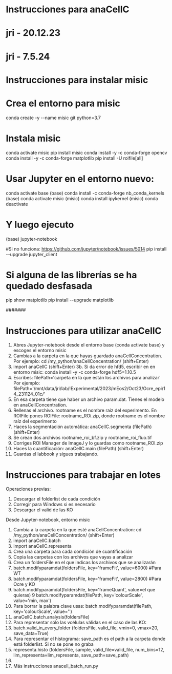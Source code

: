 # Instrucciones para anaCellC
#
# jri - 20.12.23
# jri - 7.5.24

# Instrucciones para instalar misic
# Crea el entorno para misic
conda create -y --name misic git python=3.7
# Instala misic
conda activate misic
pip install misic
conda install -y -c conda-forge opencv
conda install -y -c conda-forge matplotlib
pip install -U roifile[all]

# Usar Jupyter en el entorno nuevo:
conda activate base
(base) conda install -c conda-forge nb_conda_kernels
(base) conda activate misic
(misic) conda install ipykernel
(misic) conda deactivate
# Y luego ejecuto
(base) jupyter-notebook

#Si no funciona:
https://github.com/jupyter/notebook/issues/5014
pip install --upgrade jupyter_client


# Si alguna de las librerías se ha quedado desfasada
pip show matplotlib
pip install --upgrade matplotlib 



#######
# Instrucciones para utilizar anaCellC
1. Abres Jupyter-notebook desde el entorno base (conda activate base) y escoges el entorno misic
2. Cambias a la carpeta en la que hayas guardado anaCellConcentration. Por ejemplo:
cd /my_python/anaCellConcentration/ (shift+Enter)
3. import anaCellC (shift+Enter)
3b. Si da error de hfd5, escribir en en entorno misic: conda install -y -c conda-forge hdf5=1.10.5
4. Escribes: filePath='carpeta en la que están los archivos para analizar' Por ejemplo:
filePath='/mnt/data/jri/lab/!Experimental/2023/mEos2/Oct23/Ocre_epi/14_231124_01c/'
5. En esa carpeta tiene que haber un archivo param.dat. Tienes el modelo en anaCellConcentration. 
6. Rellenas el archivo. rootname es el nombre raíz del experimento. En ROIFile pones ROIFile: rootname_ROi.zip, donde rootname es el nombre raíz del experimento
7. Haces la segmentación automática: anaCellC.segmenta (filePath) (shift+Enter)
8. Se crean dos archivos rootname_roi_bf.zip y rootname_roi_fluo.tif
9. Corriges ROI Manager de ImageJ y lo guardas como rootname_ROI.zip
11. Haces la cuantificación: anaCellC.main (filePath) (shift+Enter)
12. Guardas el labbook y sigues trabajando. 

# Instrucciones para trabajar en lotes
Operaciones previas:
1. Descargar el folderlist de cada condición
2. Corregir para Windows si es necesario
3. Descargar el valid de las KO

Desde Jupyter-notebook, entorno misic
1. Cambia a la carpeta en la que esté anaCellConcentration: 
cd /my_python/anaCellConcentration/ (shift+Enter)
2. import anaCellC.batch
3. import anaCellC.representa
4. Crea una carpeta para cada condición de cuantificación
5. Copia las carpetas con los archivos que vayas a analizar
6. Crea un foldersFile en el que indicas los archivos que se analizarán
7. batch.modifyparamdat(foldersFile, key='frameFit', value=6000) #Para WT
7. batch.modifyparamdat(foldersFile, key='frameFit', value=2800) #Para Ocre y KO
8. batch.modifyparamdat(foldersFile, key='frameQuant', value=el que quieras)
9  batch.modifyparamdat(filePath, key='colourScale', value='min, max')
9.  Para borrar la palabra clave usas: batch.modifyparamdat(filePath, key='colourScale', value='')
10. anaCellC.batch.analysis(foldersFile)
11. Para representar sólo las vcélulas válidas en el caso de las KO:
12. batch.valid_in_every_folder (foldersFile, valid_file, vmin=0, vmax=20, save_data=True)
13. Para representar el histograma: save_path es el path a la carpeta donde está folderlist. Si no se pone no graba
13. representa.histo (foldersFile, sample, valid_file=valid_file, num_bins=12, lim_representa=lim_representa, save_path=save_path)
14. 
14. Más instrucciones anacell_batch_run.py




